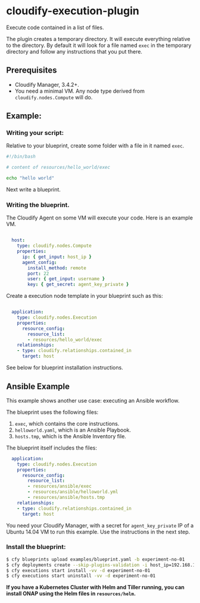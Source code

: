 # cloudify-execution-plugin

Execute code contained in a list of files.

The plugin creates a temporary directory. It will execute everything relative to the directory. By default it will look for a file named `exec` in the temporary directory and follow any instructions that you put there.


## Prerequisites

  * Cloudify Manager, 3.4.2+.
  * You need a minimal VM. Any node type derived from `cloudify.nodes.Compute` will do.


## Example:


### Writing your script:

Relative to your blueprint, create some folder with a file in it named `exec`.

```bash
#!/bin/bash

# content of resources/hello_world/exec

echo "hello world"
```

Next write a blueprint.


###  Writing the blueprint.

The Cloudify Agent on some VM will execute your code. Here is an example VM.

```yaml

  host:
    type: cloudify.nodes.Compute
    properties:
      ip: { get_input: host_ip }
      agent_config:
        install_method: remote
        port: 22
        user: { get_input: username }
        key: { get_secret: agent_key_private }

```

Create a execution node template in your blueprint such as this:

```yaml

  application:
    type: cloudify.nodes.Execution
    properties:
      resource_config:
        resource_list:
        - resources/hello_world/exec
    relationships:
    - type: cloudify.relationships.contained_in
      target: host

```

See below for blueprint installation instructions.


## Ansible Example

This example shows another use case: executing an Ansible workflow.

The blueprint uses the following files:

1. `exec`, which contains the core instructions.
1. `helloworld.yaml`, which is an Ansible Playbook.
1. `hosts.tmp`, which is the Ansible Inventory file.

The blueprint itself includes the files:

```yaml
  application:
    type: cloudify.nodes.Execution
    properties:
      resource_config:
        resource_list:
        - resources/ansible/exec
        - resources/ansible/helloworld.yml
        - resources/ansible/hosts.tmp
    relationships:
    - type: cloudify.relationships.contained_in
      target: host
```

You need your Cloudify Manager, with a secret for `agent_key_private` IP of a Ubuntu 14.04 VM to run this example. Use the instructions in the next step.


### Install the blueprint:

```bash
$ cfy blueprints upload examples/blueprint.yaml -b experiment-no-01
$ cfy deployments create --skip-plugins-validation -i host_ip=192.168.120.11 -b experiment-no-01
$ cfy executions start install -vv -d experiment-no-01
$ cfy executions start uninstall -vv -d experiment-no-01
```

__If you have a Kubernetes Cluster with Helm and Tiller running, you can install ONAP using the Helm files in `resources/helm`.__